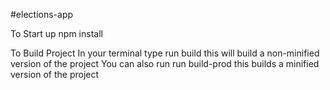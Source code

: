 #elections-app

To Start up 
  npm install
 
To Build Project
  In your terminal type run build
      this will build a non-minified version of the project
      You can also run run build-prod
        this builds a minified version of the project
  
